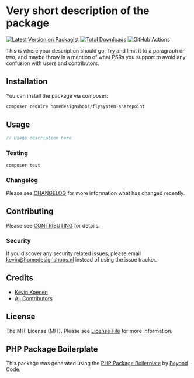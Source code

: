 # Very short description of the package

[![Latest Version on Packagist](https://img.shields.io/packagist/v/homedesignshops/flysystem-sharepoint.svg?style=flat-square)](https://packagist.org/packages/homedesignshops/flysystem-sharepoint)
[![Total Downloads](https://img.shields.io/packagist/dt/homedesignshops/flysystem-sharepoint.svg?style=flat-square)](https://packagist.org/packages/homedesignshops/flysystem-sharepoint)
![GitHub Actions](https://github.com/homedesignshops/flysystem-sharepoint/actions/workflows/main.yml/badge.svg)

This is where your description should go. Try and limit it to a paragraph or two, and maybe throw in a mention of what PSRs you support to avoid any confusion with users and contributors.

## Installation

You can install the package via composer:

```bash
composer require homedesignshops/flysystem-sharepoint
```

## Usage

```php
// Usage description here
```

### Testing

```bash
composer test
```

### Changelog

Please see [CHANGELOG](CHANGELOG.md) for more information what has changed recently.

## Contributing

Please see [CONTRIBUTING](CONTRIBUTING.md) for details.

### Security

If you discover any security related issues, please email kevin@homedesignshops.nl instead of using the issue tracker.

## Credits

-   [Kevin Koenen](https://github.com/homedesignshops)
-   [All Contributors](../../contributors)

## License

The MIT License (MIT). Please see [License File](LICENSE.md) for more information.

## PHP Package Boilerplate

This package was generated using the [PHP Package Boilerplate](https://laravelpackageboilerplate.com) by [Beyond Code](http://beyondco.de/).

